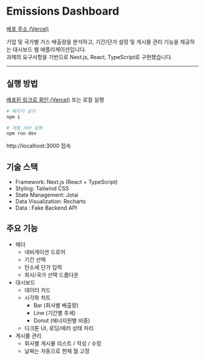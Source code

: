 # Emissions Dashboard

[배포 주소 (Vercel)](https://emissions-dashboard-eta.vercel.app)

기업 및 국가별 가스 배출량을 분석하고, 기간/단가 설정 및 게시물 관리 기능을 제공하는 대시보드 웹 애플리케이션입니다.  
과제의 요구사항을 기반으로 Next.js, React, TypeScript로 구현했습니다.

---

## 실행 방법

[배포된 링크로 확인 (Vercel)](https://emissions-dashboard-eta.vercel.app) 또는 로컬 실행
```bash
# 패키지 설치
npm i

# 개발 서버 실행
npm run dev
```
http://localhost:3000 접속

## 기술 스택
- Framework: Next.js (React + TypeScript)
- Styling: Tailwind CSS
- State Management: Jotai
- Data Visualization: Recharts
- Data : Fake Backend API

## 주요 기능
- 헤더
    - 네비게이션 드로어
    - 기간 선택
    - 탄소세 단가 입력
    - 회사/국가 선택 드롭다운
- 대시보드
    - 데이터 카드
    - 시각화 차트
        - Bar (회사별 배출량)
        - Line (기간별 추세)
        - Donut (에너지원별 비중)
    - 다크톤 UI, 로딩/에러 상태 처리
- 게시물 관리
    - 회사별 게시물 리스트 / 작성 / 수정
    - 날짜는 자동으로 현재 월 고정